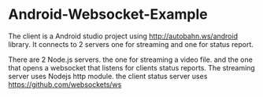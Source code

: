 # Android-Websocket-Example

The client is a Android studio project using http://autobahn.ws/android library.
It connects to 2 servers one for streaming and one for status report.

There are 2 Node.js servers. the one for streaming a video file. and the one that opens a websocket that listens for clients status reports.
The streaming server uses Nodejs http module. 
the client status server uses https://github.com/websockets/ws
